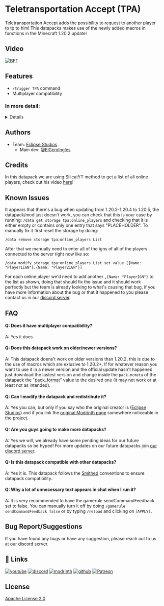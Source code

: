 
# Teletransportation Accept (TPA)

Teletransportation Accept adds the possibility to request to another player to tp to him! This datapacks makes use of the newly added macros in functions in the Minecraft 1.20.2 update!

## Video
[![BFT](https://img.youtube.com/vi/Rb33P1Ohe6U/0.jpg)](https://www.youtube.com/watch?v=Rb33P1Ohe6U)

## Features

- `/trigger TPA` command
- Multiplayer compatibility

<h3>In more detail:</h3>
<details>
Doing the /trigger TPA command will give you a list of players to request to tp to one of them. Once you clicked on one of the names the other person will receive a chat message to accept the tp, if they click on it you will be teleported to them. If 30 seconds pass and the other person didn't accepted, the request will be cancelled.
</details>

## Authors

- Team: [Eclipse Studios](https://discord.gg/X2NTE7hkq8)
    - Main dev: [@ElGeroIngles](https://modrinth.com/user/ElGeroIngles)

## Credits

In this datapack we are using SilicatYT method to get a list of all online players, check out his video [here](https://youtu.be/5IIG10M2pn8)!

## Known Issues
It appears that there's a bug when updating from 1.20.2-1.20.4 to 1.20.5, the datapack/mod just doesn't work, you can check that this is your case by running: `/data get storage tpa:online_players` and checking that it is either empty or contains only one entry that says "PLACEHOLDER". To manually fix it first reset the storage by doing:

`/data remove storage tpa:online_players List`

After that we manually need to enter all of the igns of all of the players connected to the server right now like so:

`/data modify storage tpa:online_players List set value [{Name: "Player1IGN"},{Name: "Player2IGN"}]`

For each online player we'd need to add another `,{Name: "PlayerIGN"}` to the list as shown, doing that should fix the issue and it should work perfectly but the team is already looking to what's causing that bug, if you have more information about the bug or that it happened to you please contact us in our [discord server](https://discord.gg/4pYjW9btNc).

## FAQ

#### Q: Does it have multiplayer compatibility?

A: Yes it does.

#### Q: Does this datapack work on older/newer versions?

A: This datapack doens't work on older versions than 1.20.2, this is due to the use of macros which are exlusive to 1.20.2+. If for whatever reason you want to use it in a newer version and the official update hasn't happened just download the lastest version and change inside the `pack.mcmeta` of the datapack the "[pack_format](https://minecraft.wiki/w/Pack_format)" value to the desired one (it may not work or at least not as intended).

#### Q: Can I modify the datapack and redistribute it?

A: Yes you can, but only if you say who the original creator is ([Eclipse Studios](https://discord.gg/X2NTE7hkq8)) and if you link the [original Modrinth page](https://modrinth.com/datapack/tpa) somewhere noticeable in the project.

#### Q: Are you guys going to make more datapacks?

A: Yes we will, we already have some pending ideas for our future datapacks so be hyped! For more updates on our future datapacks join [our discord server](https://discord.gg/X2NTE7hkq8).

#### Q: Is this datapack compatible with other datapacks?

A: Yes it is. This datapack follows the [Smithed](https://wiki.smithed.dev/conventions/) conventions to ensure datapack compatibility.

#### Q: Why a lot of unnecessary text appears in chat when I run it?

A: It is very recommended to have the gamerule sendCommandFeedback set to false. You can manually turn it off by doing `/gamerule sendCommandFeedback false` or by typing `/reload` and clicking on `[APPLY]`.

## Bug Report/Suggestions
If you have found any bugs or have any suggestion, please reach out to us at [our discord server](https://discord.gg/X2NTE7hkq8).

## 🔗 Links
[![youtube](https://img.shields.io/badge/youtube-ff0000?style=for-the-badge&logo=youtube&logoColor=white)](https://www.youtube.com/@EclipseStudiosMC)
[![discord](https://img.shields.io/badge/discord-7289DA?style=for-the-badge&logo=discord&logoColor=white)](https://discord.gg/4pYjW9btNc)
[![modrinth](https://img.shields.io/badge/modrinth-5AD770?style=for-the-badge&logo=modrinth&logoColor=white)](https://modrinth.com/user/EclipseStudios)
[![github](https://img.shields.io/badge/github-000000?style=for-the-badge&logo=github&logoColor=white)](https://github.com/EclipseStudiosMC)
[![Patreon](https://img.shields.io/badge/Patreon-f96854?style=for-the-badge&logo=patreon&logoColor=white)](https://www.patreon.com/EclipseStudios447)

## License

[Apache License 2.0](https://choosealicense.com/licenses/apache-2.0/)
